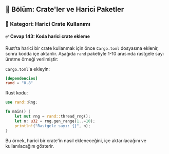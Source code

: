 ## 📘 Bölüm: Crate'ler ve Harici Paketler  
### 🔹 Kategori: Harici Crate Kullanımı  
#### ✅ Cevap 143: Koda harici crate ekleme

Rust'ta harici bir crate kullanmak için önce `Cargo.toml` dosyasına eklenir, sonra kodda içe aktarılır. Aşağıda `rand` paketiyle 1-10 arasında rastgele sayı üretme örneği verilmiştir:

`Cargo.toml`'a ekleyin:
```toml
[dependencies]
rand = "0.8"
```

Rust kodu:
```rust
use rand::Rng;

fn main() {
    let mut rng = rand::thread_rng();
    let n: u32 = rng.gen_range(1..=10);
    println!("Rastgele sayı: {}", n);
}
```

Bu örnek, harici bir crate'in nasıl ekleneceğini, içe aktarılacağını ve kullanılacağını gösterir.
